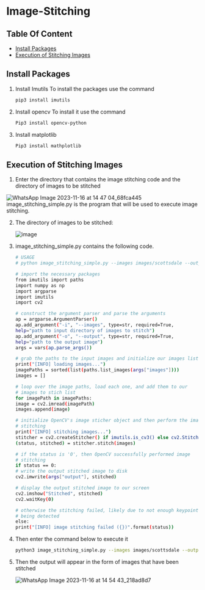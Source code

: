 # Image-Stitching

## Table Of Content
- [Install Packages](#Install-Packages)
- [Execution of Stitching Images](Execution-Of-Stitching-Images)

## Install Packages

1. Install Imutils
   To install the packages use the command
   ```bash
   pip3 install imutils
   ```
2. Install opencv
   To install it use the command
   ```bash
   Pip3 install opencv-python
   ```
3. Install matplotlib
   ```bash
   Pip3 install mathplotlib
   ```

## Execution of Stitching Images
1. Enter the directory that contains the image stitching code and the directory of images to be stitched

![WhatsApp Image 2023-11-16 at 14 47 04_68fca445](https://github.com/tasyabarus20/Image-Stitching/assets/150136650/324e23a0-0d3b-425d-8cb2-f63ff2ca46f2)
image_stitching_simple.py is the program that will be used to execute image stitching. 

2. The directory of images to be stitched:

   ![image](https://github.com/tasyabarus20/Image-Stitching/assets/150136650/cfe66552-476e-4a64-9369-3500dc10c198)

3. image_stitching_simple.py contains the following code.
    ```bash
   # USAGE
   # python image_stitching_simple.py --images images/scottsdale --output output.png

   # import the necessary packages
   from imutils import paths
   import numpy as np
   import argparse
   import imutils
   import cv2

   # construct the argument parser and parse the arguments
   ap = argparse.ArgumentParser()
   ap.add_argument("-i", "--images", type=str, required=True,
   	help="path to input directory of images to stitch")
   ap.add_argument("-o", "--output", type=str, required=True,
   	help="path to the output image")
   args = vars(ap.parse_args())
   
   # grab the paths to the input images and initialize our images list
   print("[INFO] loading images...")
   imagePaths = sorted(list(paths.list_images(args["images"])))
   images = []
   
   # loop over the image paths, load each one, and add them to our
   # images to stich list
   for imagePath in imagePaths:
   	image = cv2.imread(imagePath)
   	images.append(image)
   
   # initialize OpenCV's image sticher object and then perform the image
   # stitching
   print("[INFO] stitching images...")
   stitcher = cv2.createStitcher() if imutils.is_cv3() else cv2.Stitcher_create()
   (status, stitched) = stitcher.stitch(images)
   
   # if the status is '0', then OpenCV successfully performed image
   # stitching
   if status == 0:
   	# write the output stitched image to disk
   	cv2.imwrite(args["output"], stitched)
   
   	# display the output stitched image to our screen
   	cv2.imshow("Stitched", stitched)
   	cv2.waitKey(0)
   
   # otherwise the stitching failed, likely due to not enough keypoints)
   # being detected
   else:
   	print("[INFO] image stitching failed ({})".format(status))
   ```
4. Then enter the command below to execute it
   ```bash
   python3 image_stitching_simple.py --images images/scottsdale --output coba.png
   ```
5. Then the output will appear in the form of images that have been stitched

   ![WhatsApp Image 2023-11-16 at 14 54 43_218ad8d7](https://github.com/tasyabarus20/Image-Stitching/assets/150136650/ae9ca6a7-953d-4b22-9a5d-d964a612a50f)

   

   
   


